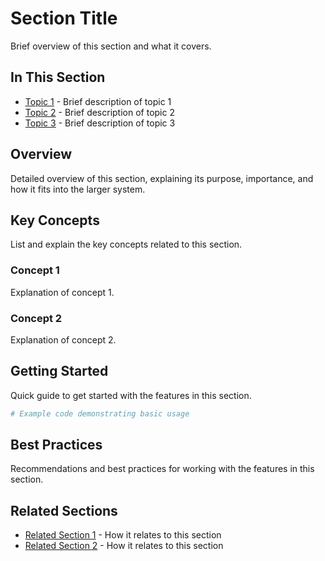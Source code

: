 # Section Title

Brief overview of this section and what it covers.

## In This Section

- [Topic 1](topic1.md) - Brief description of topic 1
- [Topic 2](topic2.md) - Brief description of topic 2
- [Topic 3](topic3.md) - Brief description of topic 3

## Overview

Detailed overview of this section, explaining its purpose, importance, and how it fits into the larger system.

## Key Concepts

List and explain the key concepts related to this section.

### Concept 1

Explanation of concept 1.

### Concept 2

Explanation of concept 2.

## Getting Started

Quick guide to get started with the features in this section.

```python
# Example code demonstrating basic usage
```

## Best Practices

Recommendations and best practices for working with the features in this section.

## Related Sections

- [Related Section 1](../related_section1/index.md) - How it relates to this section
- [Related Section 2](../related_section2/index.md) - How it relates to this section